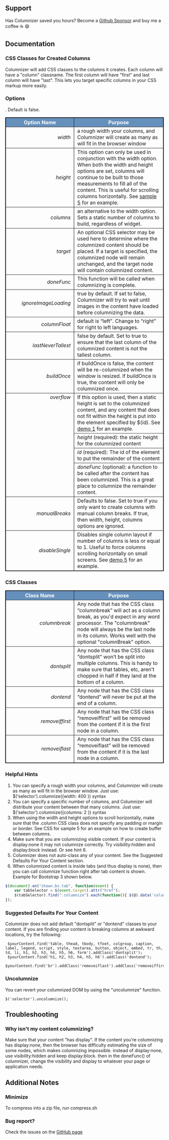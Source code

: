 ## Support

Has Columnizer saved you hours? Become a [Github Sponsor](https://github.com/sponsors/adamwulf) and buy me a coffee ☕️ 😄

## Documentation

### CSS Classes for Created Columns

Columnizer will add CSS classes to the columns it creates. Each column will have a "column" classname. The first column will have "first" and last column will have "last". This lets you target specific columns in your CSS markup more easily.

### Options

<table style="width: 100%; border: 1px solid #000000; margin-bottom: 25px;" border="1" cellspacing="0" cellpadding="3">
<tbody>
<tr>
<th style="width: 200px; background-color: #6690bc;" align="center" valign="middle"><span style="color: #ffffff;">Option Name</span></th>
<th style="background-color: #6690bc;" align="center" valign="middle"><span style="color: #ffffff;">Purpose</span></th>
</tr>
<tr>
<td style="text-align: right; padding-right: 10px;"><em>width</em></td>
<td style="padding-left: 10px;">a rough width your columns, and Columnizer will create as many as will fit in the browser window</td>
</tr>
<tr>
<td style="text-align: right; padding-right: 10px;"><em>height</em></td>
<td style="padding-left: 10px;">This option can only be used in conjunction with the width option. When both the width and height options are set, columns will continue to be built to those measurements to fill all of the content. This is useful for scrolling columns horizontally. See <a href="http://welcome.totheinter.net/autocolumn/sample5.html">sample 5</a> for an example.</td>
</tr>
<tr>
<td style="text-align: right; padding-right: 10px;"><em>columns</em></td>
<td style="padding-left: 10px;">an alternative to the width option. Sets a static number of columns to build, regardless of widget.</td>
</tr>
<tr>
<td style="text-align: right; padding-right: 10px;"><em>target</em></td>
<td style="padding-left: 10px;">An optional CSS selector may be used here to determine where the columnized content should be placed. If a target is specified, the columnized node will remain unchanged, and the target node will contain columnized content.</td>
</tr>
<tr>
<td style="text-align: right; padding-right: 10px;"><em>doneFunc</em></td>
<td style="padding-left: 10px;">This function will be called when columnizing is complete.</td>
</tr>
<tr>
<td style="text-align: right; padding-right: 10px;"><em>ignoreImageLoading<br>
</em></td>
<td style="padding-left: 10px;">true by default. If set to false, Columnizer will try to wait until images in the content have loaded before columnizing the data.</td>
</tr>
<tr>
<td style="text-align: right; padding-right: 10px;"><em>columnFloat</em></td>
<td style="padding-left: 10px;">default is “left”. Change to “right” for right to left languages.</td>
</tr>
<tr>
<td style="text-align: right; padding-right: 10px;"><em>lastNeverTallest<br>
</em></td>
<td style="padding-left: 10px;">false by default. Set to true to ensure that the last column of the columnized content is not the tallest column.</td>
</tr>
<tr>
<td style="text-align: right; padding-right: 10px;"><em>buildOnce</em></td>
<td style="padding-left: 10px;">if buildOnce is false, the content will be re-columnized when the window is resized. If buildOnce is true, the content will only be columnized once.</td>
</tr>
<tr>
<td style="text-align: right; padding-right: 10px;" rowspan="4" valign="top"><em>overflow</em></td>
<td style="padding-left: 10px;">If this option is used, then a static height is set to the columnized content, and any content that does not fit within the height is put into the element specified by $(id). See <a href="http://welcome.totheinter.net/autocolumn/sample1.html">demo 1</a> for an example.</td>
</tr>
<tr>
<td style="padding-left: 10px;"><em>height</em> (required): the static height for the columnized content</td>
</tr>
<tr>
<td style="padding-left: 10px;"><em>id</em> (required): The id of the element to put the remainder of the content</td>
</tr>
<tr>
<td style="padding-left: 10px;"><em>doneFunc</em> (optional): a function to be called after the content has been columnized. This is a great place to columnize the remainder content.</td>
</tr>
<tr>
<td style="text-align: right; padding-right: 10px;"><em>manualBreaks</em></td>
<td style="padding-left: 10px;">Defaults to false. Set to true if you only want to create columns with manual column breaks. If true, then width, height, columns options are ignored.</td>
</tr>
<tr>
<td style="text-align: right; padding-right: 10px;"><em>disableSingle</em></td>
<td style="padding-left: 10px;">
Disables single column layout if number of columns is less or equal to 1. Useful to force columns scrolling horizontally on small screens. See <a href="http://welcome.totheinter.net/autocolumn/sample5.html">demo 5</a> for an example.</td>. Default is false.
</td>
</tr>
</tbody>
</table>


### CSS Classes

<table style="width: 100%; border: 1px solid #000000; margin-bottom: 25px;" border="1" cellspacing="0" cellpadding="3">
<tbody>
<tr>
<th style="width: 200px; background-color: #6690bc;" align="center" valign="middle"><span style="color: #ffffff;">Class Name</span></th>
<th style="background-color: #6690bc;" align="center" valign="middle"><span style="color: #ffffff;">Purpose</span></th>
</tr>
<tr>
<td style="text-align: right; padding-right: 10px;"><em>columnbreak</em></td>
<td style="padding-left: 10px;">Any node that has the CSS class “columnbreak” will act as a column break, as you'd expect in any word processor. The "columnbreak" node will always be the last node in its column. Works well with the optional "columnBreak" option.</td>
</tr>
<tr>
<td style="text-align: right; padding-right: 10px;"><em>dontsplit</em></td>
<td style="padding-left: 10px;">Any node that has the CSS class “dontsplit” won’t be split into multiple columns. This is handy to make sure that tables, etc, aren’t chopped in half if they land at the bottom of a column.</td>
</tr>
<tr>
<td style="text-align: right; padding-right: 10px;"><em>dontend</em></td>
<td style="padding-left: 10px;">Any node that has the CSS class “dontend” will never be put at the end of a column.</td>
</tr>
<tr>
<td style="text-align: right; padding-right: 10px;"><em>removeiffirst</em></td>
<td style="padding-left: 10px;">Any node that has the CSS class “removeiffirst” will be removed from the content if it is the first node in a column.</td>
</tr>
<tr>
<td style="text-align: right; padding-right: 10px;"><em>removeiflast</em></td>
<td style="padding-left: 10px;">Any node that has the CSS class “removeiflast” will be removed from the content if it is the last node in a column.</td>
</tr>
</table>


### Helpful Hints

1. You can specify a rough width your columns, and Columnizer will create as many as will fit in the browser window. Just use: $(‘selector’).columnize({width: 400 }) syntax
2. You can specify a specific number of columns, and Columnizer will distribute your content between that many columns. Just use: $(‘selector’).columnize({columns: 2 }) syntax
3. When using the width and height options to scroll horizontally, make sure that the .column CSS class does not specify any padding or margin or border. See CSS for sample 5 for an example on how to create buffer between columns.
4. Make sure that you are columnizing visible content. If your content is display:none it may not columnize correctly. Try visibility:hidden and display:block instead. Or see hint 6.
5. Columnizer does not auto-class any of your content. See the Suggested Defaults For Your Content section.
6. When columnized content is inside tabs (and thus display is none), then you can call columnize function right after tab content is shown. Example for Bootstrap 3 shown below.

```javascript
$(document).on("shown.bs.tab", function(event) {
	var tabSelector = $(event.target).attr("href");
	$(tabSelector).find(".columnize").each(function(){ $(@).data('columnizeIt')() });
});
```

### Suggested Defaults For Your Content

Columnizer does not add default "dontsplit" or "dontend" classes to your content. If you are finding your content is breaking columns at awkward locations, try the following:

     $yourContent.find('table, thead, tbody, tfoot, colgroup, caption, label, legend, script, style, textarea, button, object, embed, tr, th, td, li, h1, h2, h3, h4, h5, h6, form').addClass('dontsplit');
     $yourContent.find('h1, h2, h3, h4, h5, h6').addClass('dontend');
     $yourContent.find('br').addClass('removeiflast').addClass('removeiffirst');

### Uncolumnize

You can revert your columnized DOM by using the "uncolumnize" function.

    $('selector').uncolumnize();

## Troubleshooting

### Why isn't my content columnizing?

Make sure that your content "has display". If the content you're columnizing has display:none, then the browser has difficulty estimating the size of some nodes, which makes columnizing impossible. instead of display:none, use visibility:hidden and keep display:block. then in the doneFunc() of columnizer, change the visibility and display to whatever your page or application needs.


## Additional Notes

### Minimize
To compress into a zip file, run compress.sh

### Bug report?
Check the issues on the [GitHub page](https://github.com/adamwulf/Columnizer-jQuery-Plugin/issues)
